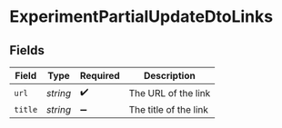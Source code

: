 # ExperimentPartialUpdateDtoLinks


## Fields

| Field                 | Type                  | Required              | Description           |
| --------------------- | --------------------- | --------------------- | --------------------- |
| `url`                 | *string*              | :heavy_check_mark:    | The URL of the link   |
| `title`               | *string*              | :heavy_minus_sign:    | The title of the link |